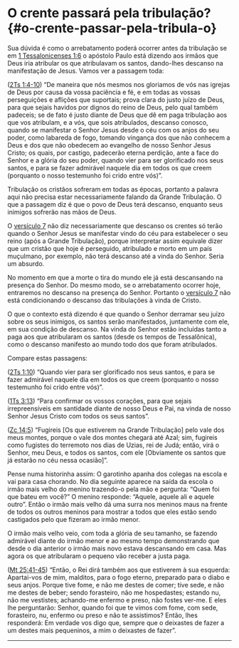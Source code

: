 # O crente passará pela tribulação? {#o-crente-passar-pela-tribula-o}

Sua dúvida é como o arrebatamento poderá ocorrer antes da tribulação se em [1 Tessalonicenses 1:6](http://bibliaonline.com.br/acf/1ts/1/6) o apóstolo Paulo está dizendo aos irmãos que Deus iria atribular os que atribulavam os santos, dando-lhes descanso na manifestação de Jesus. Vamos ver a passagem toda:

([2Ts 1:4-10](http://bibliaonline.com.br/acf/2ts/1/4-10)) “De maneira que nós mesmos nos gloriamos de vós nas igrejas de Deus por causa da vossa paciência e fé, e em todas as vossas perseguições e aflições que suportais; prova clara do justo juízo de Deus, para que sejais havidos por dignos do reino de Deus, pelo qual também padeceis; se de fato é justo diante de Deus que dê em paga tribulação aos que vos atribulam, e a vós, que sois atribulados, descanso conosco, quando se manifestar o Senhor Jesus desde o céu com os anjos do seu poder, como labareda de fogo, tomando vingança dos que não conhecem a Deus e dos que não obedecem ao evangelho de nosso Senhor Jesus Cristo; os quais, por castigo, padecerão eterna perdição, ante a face do Senhor e a glória do seu poder, quando vier para ser glorificado nos seus santos, e para se fazer admirável naquele dia em todos os que creem (porquanto o nosso testemunho foi crido entre vós)”.

Tribulação os cristãos sofreram em todas as épocas, portanto a palavra aqui não precisa estar necessariamente falando da Grande Tribulação. O que a passagem diz é que o povo de Deus terá descanso, enquanto seus inimigos sofrerão nas mãos de Deus.

O [versículo 7](http://bibliaonline.com.br/acf/2ts/1/7) não diz necessariamente que descanso os crentes só terão quando o Senhor Jesus se manifestar vindo do céu para estabelecer o seu reino (após a Grande Tribulação), porque interpretar assim equivale dizer que um cristão que hoje é perseguido, atribulado e morto em um país muçulmano, por exemplo, não terá descanso até a vinda do Senhor. Seria um absurdo.

No momento em que a morte o tira do mundo ele já está descansando na presença do Senhor. Do mesmo modo, se o arrebatamento ocorrer hoje, entraremos no descanso na presença do Senhor. Portanto o [versículo 7](http://bibliaonline.com.br/acf/2ts/1/7) não está condicionando o descanso das tribulações à vinda de Cristo.

O que o contexto está dizendo é que quando o Senhor derramar seu juízo sobre os seus inimigos, os santos serão manifestados, juntamente com ele, em sua condição de descanso. Na vinda do Senhor estão incluídas tanto a paga aos que atribularam os santos (desde os tempos de Tessalônica), como o descanso manifesto ao mundo todo dos que foram atribulados.

Compare estas passagens:

([2Ts 1:10](http://bibliaonline.com.br/acf/2ts/1/10)) “Quando vier para ser glorificado nos seus santos, e para se fazer admirável naquele dia em todos os que creem (porquanto o nosso testemunho foi crido entre vós)”.

([1Ts 3:13](http://bibliaonline.com.br/acf/1ts/3/13)) “Para confirmar os vossos corações, para que sejais irrepreensíveis em santidade diante de nosso Deus e Pai, na vinda de nosso Senhor Jesus Cristo com todos os seus santos”.

([Zc 14:5](http://bibliaonline.com.br/acf/zc/14/5)) “Fugireis [Os que estiverem na Grande Tribulação] pelo vale dos meus montes, porque o vale dos montes chegará até Azal; sim, fugireis como fugistes do terremoto nos dias de Uzias, rei de Judá; então, virá o Senhor, meu Deus, e todos os santos, com ele [Obviamente os santos que já estarão no céu nessa ocasião]”.

Pense numa historinha assim: O garotinho apanha dos colegas na escola e vai para casa chorando. No dia seguinte aparece na saída da escola o irmão mais velho do menino trazendo-o pela mão e pergunta: “Quem foi que bateu em você?” O menino responde: “Aquele, aquele ali e aquele outro”. Então o irmão mais velho dá uma surra nos meninos maus na frente de todos os outros meninos para mostrar a todos que eles estão sendo castigados pelo que fizeram ao irmão menor.

O irmão mais velho veio, com toda a glória de seu tamanho, se fazendo admirável diante do irmão menor e ao mesmo tempo demonstrando que desde o dia anterior o irmão mais novo estava descansando em casa. Mas agora os que atribularam o pequeno vão receber a justa paga.

([Mt 25:41-45](http://bibliaonline.com.br/acf/mt/25/41-45)) “Então, o Rei dirá também aos que estiverem à sua esquerda: Apartai-vos de mim, malditos, para o fogo eterno, preparado para o diabo e seus anjos. Porque tive fome, e não me destes de comer; tive sede, e não me destes de beber; sendo forasteiro, não me hospedastes; estando nu, não me vestistes; achando-me enfermo e preso, não fostes ver-me. E eles lhe perguntarão: Senhor, quando foi que te vimos com fome, com sede, forasteiro, nu, enfermo ou preso e não te assistimos? Então, lhes responderá: Em verdade vos digo que, sempre que o deixastes de fazer a um destes mais pequeninos, a mim o deixastes de fazer”.

*****